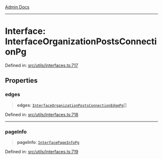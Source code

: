 [Admin Docs](/)

***

# Interface: InterfaceOrganizationPostsConnectionPg

Defined in: [src/utils/interfaces.ts:717](https://github.com/PalisadoesFoundation/talawa-admin/blob/main/src/utils/interfaces.ts#L717)

## Properties

### edges

> **edges**: [`InterfaceOrganizationPostsConnectionEdgePg`](InterfaceOrganizationPostsConnectionEdgePg.md)[]

Defined in: [src/utils/interfaces.ts:718](https://github.com/PalisadoesFoundation/talawa-admin/blob/main/src/utils/interfaces.ts#L718)

***

### pageInfo

> **pageInfo**: [`InterfacePageInfoPg`](InterfacePageInfoPg.md)

Defined in: [src/utils/interfaces.ts:719](https://github.com/PalisadoesFoundation/talawa-admin/blob/main/src/utils/interfaces.ts#L719)
